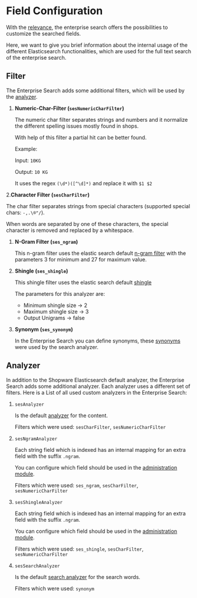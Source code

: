 # Field Configuration

With the [relevance](relevance.md), the enterprise search offers the possibilities to customize the searched fields.

Here, we want to give you brief information about the internal usage of the different Elasticsearch functionalities, which are used for the full text search of the enterprise search.

## Filter

The Enterprise Search adds some additional filters, which will be used by the [analyzer](field-config.md#analyzer).

1. **Numeric-Char-Filter \(`sesNumericCharFilter`\)**

   The numeric char filter separates strings and numbers and it normalize the different spelling issues mostly found in shops.

   With help of this filter a partial hit can be better found.

   Example:

   Input: `10KG`

   Output: `10 KG`

   It uses the regex `(\d*)([^\d]*)` and replace it with `$1 $2`

2.**Character Filter \(`sesCharFilter`\)**

The char filter separates strings from special characters \(supported special chars: `-,.\®"/`\).

When words are separated by one of these characters, the special character is removed and replaced by a whitespace.

1. **N-Gram Filter \(`ses_ngram`\)**

   This n-gram filter uses the elastic search default [n-gram filter](https://www.elastic.co/guide/en/elasticsearch/reference/current/analysis-ngram-tokenizer.html) with the parameters 3 for minimum and 27 for maximum value.

2. **Shingle \(`ses_shingle`\)**

   This shingle filter uses the elastic search default [shingle](https://www.elastic.co/guide/en/elasticsearch/reference/7.10/analysis-shingle-tokenfilter.html)

   The parameters for this analyzer are:

   * Minimum shingle size -&gt; 2
   * Maximum shingle size -&gt; 3
   * Output Unigrams -&gt; false

3. **Synonym \(`ses_synonym`\)**

   In the Enterprise Search you can define synonyms, these [synonyms](synonyms.md) were used by the search analyzer.

## Analyzer

In addition to the Shopware Elasticsearch default analyzer, the Enterprise Search adds some additional analyzer. Each analyzer uses a different set of filters. Here is a List of all used custom analyzers in the Enterprise Search:

1. `sesAnalyzer`

   Is the default [analyzer](https://www.elastic.co/guide/en/elasticsearch/reference/current/analyzer.html) for the content.

   Filters which were used: `sesCharFilter`, `sesNumericCharFilter`

2. `sesNgramAnalyzer`

   Each string field which is indexed has an internal mapping for an extra field with the suffix `.ngram`.

   You can configure which field should be used in the [administration module](https://docs.shopware.com/en/shopware-6-en/enterprise-extensions/enterprise-search?category=shopware-6-en/enterprise-extensions#Configuration).

   Filters which were used: `ses_ngram`, `sesCharFilter`, `sesNumericCharFilter`

3. `sesShingleAnalyzer`

   Each string field which is indexed has an internal mapping for an extra field with the suffix `.ngram`.

   You can configure which field should be used in the [administration module](https://docs.shopware.com/en/shopware-6-en/enterprise-extensions/enterprise-search?category=shopware-6-en/enterprise-extensions#Configuration).

   Filters which were used: `ses_shingle`, `sesCharFilter`, `sesNumericCharFilter`

4. `sesSearchAnalyzer`

   Is the default [search analyzer](https://www.elastic.co/guide/en/elasticsearch/reference/current/search-analyzer.html) for the search words.

   Filters which were used: `synonym`
